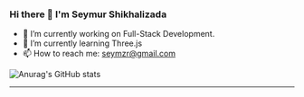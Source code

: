 ### Hi there 👋 I'm Seymur Shikhalizada





- 🔭 I’m currently working on Full-Stack Development.
- 🌱 I’m currently learning Three.js
- 📫 How to reach me: seymzr@gmail.com
 
 

![Anurag's GitHub stats](https://github-readme-stats.vercel.app/api?username=seymzr&show_icons=true&theme=transparent)
<br />
<hr />

